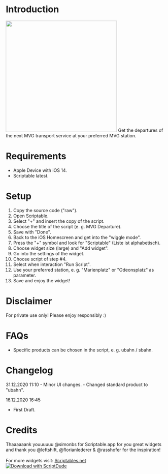 <h1>Introduction</h1>
<img src="https://user-images.githubusercontent.com/73252614/102694125-6290ac80-421f-11eb-885d-8a68078d79ac.jpeg" width="350">
Get the departures of the next MVG transport service at your preferred MVG station.

<h1>Requirements</h1>

- Apple Device with iOS 14.
- Scriptable latest.

<h1>Setup</h1>

1. Copy the source code ("raw").
2. Open Scriptable.
3. Select "+" and insert the copy of the script.
4. Choose the title of the script (e. g. MVG Departure).
5. Save with "Done".
6. Back to the iOS Homescreen and get into the "wiggle mode".
7. Press the "+" symbol and look for "Scriptable" (Liste ist alphabetisch).
8. Choose widget size (large) and "Add widget".
9. Go into the settings of the widget.
10. Choose script of step #4.
11. Select when interaction "Run Script".
12. Use your preferred station, e. g. "Marienplatz" or "Odeonsplatz" as parameter.
13. Save and enjoy the widget!

<h1>Disclaimer</h1>
For private use only! Please enjoy responsibly :)

<h1>FAQs</h1>

- Specific products can be chosen in the script, e. g. ubahn / sbahn.

<h1>Changelog</h1>
31.12.2020 11:10
- Minor UI changes.
- Changed standard product to "ubahn".

16.12.2020 16:45
- First Draft. 

<h1>Credits</h1>
Thaaaaaank youuuuuu @simonbs for Scriptable.app for you great widgets and thank you @leftshift, @florianlederer & @rasshofer for the inspiration!
<br>
<br>For more widgets visit: <a href="https://www.scriptables.net">Scriptables.net</a>
<br>
<a href="https://scriptdu.de/?name=MVG+%28fixed+station%29&source=https%3A%2F%2Fgist.github.com%2FChristophObermeier%2F5f67ed2b69c52212476a200a260e2a0a&docs=https%3A%2F%2Fgist.github.com%2FChristophObermeier%2F5f67ed2b69c52212476a200a260e2a0a%23gistcomment-3563648#generator"><img alt="Download with ScriptDude" src="https://scriptdu.de/download.svg"></a>
